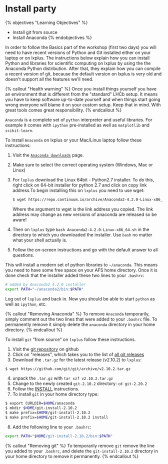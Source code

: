 # Install party

{% objectives "Learning Objectives" %}
* Install git from source
* Install Anaconda
{% endobjectives %} 

In order to follow the Basics part of the workshop (first two days) you will
need to have recent versions of Python and Git installed either on your laptop
or on lxplus.
The instructions below explain how you can install Python and libraries for
scientific computing on lxplus by using the the Anaconda Python distribution.
After that, they explain how you can compile a recent version of git, because
the default version on lxplus is very old and doesn't support all the features
we'll need.

{% callout "Health warning" %}
Once you install things yourself you have an environment that is different
from the "standard" LHCb setup. It means you have to keep software up-to-date
yourself and when things start going wrong everyone will blame it on your
custom setup. Keep that in mind. With great tools comes great responsibility.
{% endcallout %} 

`Anaconda` is a complete set of `python` interpreter and useful libraries. For example
it comes with `ipython` pre-installed as well as `matplotlib` and `scikit-learn`.

To install `Anaconda` on lxplus or your Mac/Linux laptop follow these
instructions:

1. Visit the [`Anaconda downloads`](http://continuum.io/downloads) page.
2. Make sure to select the correct operating system (Windows, Mac or Linux)
3. For `lxplus` download the Linux 64bit - Python2.7 installer. To do this, right click on 64-bit installer for python 2.7 and click on copy link address.To begin installing this on `lxplus` you need to use wget:

   ```bash
   $ wget https://repo.continuum.io/archive/Anaconda2-4.2.0-Linux-x86_64.sh
   ```
   Where the argument to wget is the link address you copied. The link address may change as new versions of anaconda are released so be aware!
4. Then on `lxplus` type `bash Anaconda2-4.2.0-Linux-x86_64.sh` in the
   directory to which you downloaded the installer. Use `bash` no matter
   what your shell actually is.
5. Follow the on-screen instructions and go with the default answer to
   all questions.

This will install a modern set of python libraries to `~/anaconda`. This means you
need to have some free space on your AFS home directory. Once it is done check
that the installer added these two lines to your `.bashrc`:

```bash
# added by Anaconda2 4.2.0 installer
export PATH="~/anaconda2/bin:$PATH"
```

Log out of `lxplus` and back in. Now you should be able to start `python` as well as
`ipython`, etc.

{% callout "Removing Anaconda" %}
To remove `Anaconda` temporarily, simply comment out the two lines that were
added to your `.bashrc` file. To permanently remove it simply delete the `anaconda`
directory in your home directory.
{% endcallout %} 

To install `git` "from source" on `lxplus` follow these instructions.

1. Visit the [git repository](https://github.com/git/git) on github
2. Click on "releases", which takes you to the list of [all git releases](https://github.com/git/git/releases)
3. Download the `.tar.gz` for the latest release (v2.10.2) to `lxplus`:
```bash
$ wget https://github.com/git/git/archive/v2.10.2.tar.gz
```
4. unpack the `.tar.gz` with `tar xzf v2.10.2.tar.gz`
5. Change to the newly created `git-2.10.2` directory: `cd git-2.20.2`
6. Follow the [INSTALL](https://github.com/git/git/blob/master/INSTALL)
   instructions.
7. To install `git` in your home directory type:
```bash
$ export CURLDIR=$HOME/anaconda
$ mkdir $HOME/git-install-2.10.2
$ make prefix=$HOME/git-install-2.10.2
$ make prefix=$HOME/git-install-2.10.2 install
```
8. Add the following line to your `.bashrc`:
```bash
export PATH="$HOME/git-install-2.10.2/bin:$PATH"
```

{% callout "Removing git" %}
To temporarily remove `git` remove the line you added to your `.bashrc`, and delete
the `git-install-2.10.2` directory in your home directory to remove it permanently.
{% endcallout %} 
